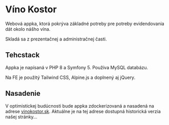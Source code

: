 # Víno Kostor
Webová appka, ktorá pokrýva základné potreby pre potreby evidendovania dát okolo nášho vína.

Skladá sa z prezentačnej a administračnej časti.

## Tehcstack
Appka je napísaná v PHP 8 a Symfony 5. Používa MySQL databázu.

Na FE je použitý Tailwind CSS, Alpine.js a doplnený aj jQuery.

## Nasadenie
V optimistickej budúcnosti bude appka zdockerizovaná a nasadená na adrese [vinokostor.sk](http://vinokostor.sk). Aktuálne je na tej adrese dostupná historická verzia našej stránky...